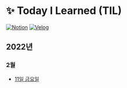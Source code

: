 # :sparkles: Today I Learned (TIL)
[![Notion](https://img.shields.io/badge/Notion-black?&style=for-the-badge&logo=Notion&logoColor=white)](https://9raeng.notion.site/5679a327e72a4faba27ed81c1670638f?v=a3075ecd0c5746969af70c7c84efe30e)
[![Velog](https://img.shields.io/badge/Velog-blue?&style=for-the-badge&logo=Velog&logoColor=white)](https://velog.io/@sgyeong97)
## 2022년
### 2월
+ [11일 금요일](https://github.com/sgyeong97/TIL/blob/master/2202/220211.md)